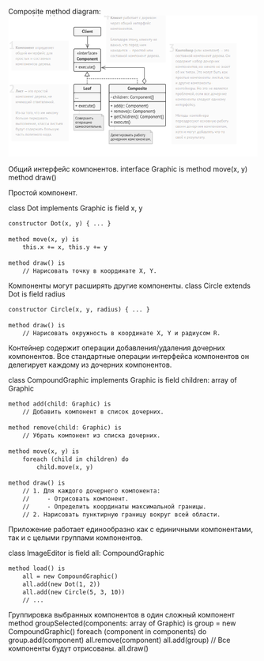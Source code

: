 Composite method diagram:
![](./composite.png)

Общий интерфейс компонентов.
interface Graphic is
    method move(x, y)
    method draw()

Простой компонент.

class Dot implements Graphic is
    field x, y

    constructor Dot(x, y) { ... }

    method move(x, y) is
        this.x += x, this.y += y

    method draw() is
        // Нарисовать точку в координате X, Y.

Компоненты могут расширять другие компоненты.
class Circle extends Dot is
    field radius

    constructor Circle(x, y, radius) { ... }

    method draw() is
        // Нарисовать окружность в координате X, Y и радиусом R.

Контейнер содержит операции добавления/удаления дочерних
компонентов. Все стандартные операции интерфейса компонентов
он делегирует каждому из дочерних компонентов.

class CompoundGraphic implements Graphic is
    field children: array of Graphic

    method add(child: Graphic) is
        // Добавить компонент в список дочерних.

    method remove(child: Graphic) is
        // Убрать компонент из списка дочерних.

    method move(x, y) is
        foreach (child in children) do
            child.move(x, y)

    method draw() is
        // 1. Для каждого дочернего компонента:
        //     - Отрисовать компонент.
        //     - Определить координаты максимальной границы.
        // 2. Нарисовать пунктирную границу вокруг всей области.

Приложение работает единообразно как с единичными
компонентами, так и с целыми группами компонентов.

class ImageEditor is
    field all: CompoundGraphic

    method load() is
        all = new CompoundGraphic()
        all.add(new Dot(1, 2))
        all.add(new Circle(5, 3, 10))
        // ...


Группировка выбранных компонентов в один сложный компонент
     method groupSelected(components: array of Graphic) is
        group = new CompoundGraphic()
        foreach (component in components) do
            group.add(component)
            all.remove(component)
        all.add(group)
        // Все компоненты будут отрисованы.
        all.draw()      